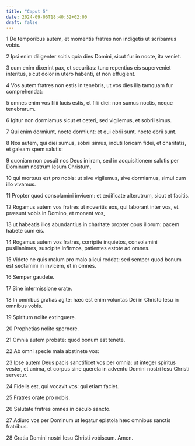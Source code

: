```yaml
---
title: "Caput 5"
date: 2024-09-06T18:40:52+02:00
draft: false
---
```




1 De temporibus autem, et momentis fratres non indigetis ut scribamus vobis.

2 Ipsi enim diligenter scitis quia dies Domini, sicut fur in nocte, ita veniet.

3 cum enim dixerint pax, et securitas: tunc repentius eis superveniet interitus, sicut dolor in utero habenti, et non effugient.

4 Vos autem fratres non estis in tenebris, ut vos dies illa tamquam fur comprehendat:

5 omnes enim vos filii lucis estis, et filii diei: non sumus noctis, neque tenebrarum.

6 Igitur non dormiamus sicut et ceteri, sed vigilemus, et sobrii simus.

7 Qui enim dormiunt, nocte dormiunt: et qui ebrii sunt, nocte ebrii sunt.

8 Nos autem, qui diei sumus, sobrii simus, induti loricam fidei, et charitatis, et galeam spem salutis:

9 quoniam non posuit nos Deus in iram, sed in acquisitionem salutis per Dominum nostrum Iesum Christum,

10 qui mortuus est pro nobis: ut sive vigilemus, sive dormiamus, simul cum illo vivamus.

11 Propter quod consolamini invicem: et ædificate alterutrum, sicut et facitis.

12 Rogamus autem vos fratres ut noveritis eos, qui laborant inter vos, et præsunt vobis in Domino, et monent vos,

13 ut habeatis illos abundantius in charitate propter opus illorum: pacem habete cum eis.

14 Rogamus autem vos fratres, corripite inquietos, consolamini pusillanimes, suscipite infirmos, patientes estote ad omnes.

15 Videte ne quis malum pro malo alicui reddat: sed semper quod bonum est sectamini in invicem, et in omnes.

16 Semper gaudete.

17 Sine intermissione orate.

18 In omnibus gratias agite: hæc est enim voluntas Dei in Christo Iesu in omnibus vobis.

19 Spiritum nolite extinguere.

20 Prophetias nolite spernere.

21 Omnia autem probate: quod bonum est tenete.

22 Ab omni specie mala abstinete vos:

23 Ipse autem Deus pacis sanctificet vos per omnia: ut integer spiritus vester, et anima, et corpus sine querela in adventu Domini nostri Iesu Christi servetur.

24 Fidelis est, qui vocavit vos: qui etiam faciet.

25 Fratres orate pro nobis.

26 Salutate fratres omnes in osculo sancto.

27 Adiuro vos per Dominum ut legatur epistola hæc omnibus sanctis fratribus.

28 Gratia Domini nostri Iesu Christi vobiscum. Amen.

